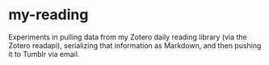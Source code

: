 my-reading
==========

Experiments in pulling data from my Zotero daily reading library (via the Zotero readapi), serializing that information as Markdown, and then pushing it to Tumblr via email.
